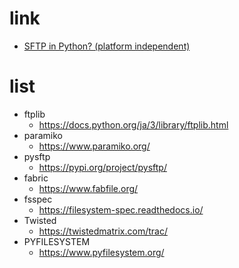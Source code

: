 # link
- [SFTP in Python? (platform independent)](https://stackoverflow.com/questions/432385/sftp-in-python-platform-independent)

# list
- ftplib
  - https://docs.python.org/ja/3/library/ftplib.html
- paramiko
  - https://www.paramiko.org/
- pysftp
  - https://pypi.org/project/pysftp/
- fabric
  - https://www.fabfile.org/
- fsspec
  - https://filesystem-spec.readthedocs.io/
- Twisted
  - https://twistedmatrix.com/trac/
- PYFILESYSTEM
  - https://www.pyfilesystem.org/
